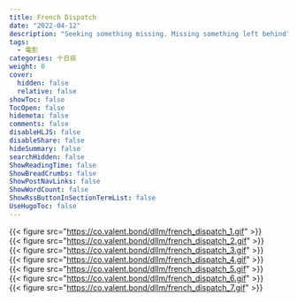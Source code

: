 ```yaml
---
title: French Dispatch
date: "2022-04-12"
description: "Seeking something missing. Missing something left behind"
tags:
  - 電影
categories: 十日痰
weight: 0
cover:
  hidden: false
  relative: false
showToc: false
TocOpen: false
hidemeta: false
comments: false
disableHLJS: false
disableShare: false
hideSummary: false
searchHidden: false
ShowReadingTime: false
ShowBreadCrumbs: false
ShowPostNavLinks: false
ShowWordCount: false
ShowRssButtonInSectionTermList: false
UseHugoToc: false
---
```


{{< figure src="https://co.valent.bond/dllm/french_dispatch_1.gif" >}}  
{{< figure src="https://co.valent.bond/dllm/french_dispatch_2.gif" >}}  
{{< figure src="https://co.valent.bond/dllm/french_dispatch_3.gif" >}}  
{{< figure src="https://co.valent.bond/dllm/french_dispatch_4.gif" >}}  
{{< figure src="https://co.valent.bond/dllm/french_dispatch_5.gif" >}}  
{{< figure src="https://co.valent.bond/dllm/french_dispatch_6.gif" >}}  
{{< figure src="https://co.valent.bond/dllm/french_dispatch_7.gif" >}}  

